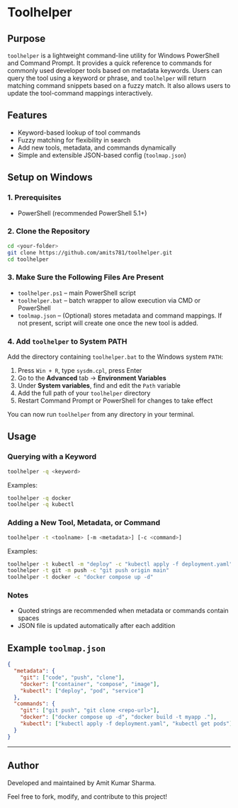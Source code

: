 # Toolhelper

## Purpose

`toolhelper` is a lightweight command-line utility for Windows PowerShell and Command Prompt. It provides a quick reference to commands for commonly used developer tools based on metadata keywords. Users can query the tool using a keyword or phrase, and `toolhelper` will return matching command snippets based on a fuzzy match. It also allows users to update the tool-command mappings interactively.

## Features

* Keyword-based lookup of tool commands
* Fuzzy matching for flexibility in search
* Add new tools, metadata, and commands dynamically
* Simple and extensible JSON-based config (`toolmap.json`)

## Setup on Windows

### 1. Prerequisites

* PowerShell (recommended PowerShell 5.1+)

### 2. Clone the Repository

```bash
cd <your-folder>
git clone https://github.com/amits781/toolhelper.git
cd toolhelper
```

### 3. Make Sure the Following Files Are Present

* `toolhelper.ps1` – main PowerShell script
* `toolhelper.bat` – batch wrapper to allow execution via CMD or PowerShell
* `toolmap.json` – (Optional) stores metadata and command mappings. If not present, script will create one once the new tool is added.

### 4. Add `toolhelper` to System PATH

Add the directory containing `toolhelper.bat` to the Windows system `PATH`:

1. Press `Win + R`, type `sysdm.cpl`, press Enter
2. Go to the **Advanced** tab → **Environment Variables**
3. Under **System variables**, find and edit the `Path` variable
4. Add the full path of your `toolhelper` directory
5. Restart Command Prompt or PowerShell for changes to take effect

You can now run `toolhelper` from any directory in your terminal.

## Usage

### Querying with a Keyword

```bash
toolhelper -q <keyword>
```

Examples:

```bash
toolhelper -q docker
toolhelper -q kubectl
```

### Adding a New Tool, Metadata, or Command

```bash
toolhelper -t <toolname> [-m <metadata>] [-c <command>]
```

Examples:

```bash
toolhelper -t kubectl -m "deploy" -c "kubectl apply -f deployment.yaml"
toolhelper -t git -m push -c "git push origin main"
toolhelper -t docker -c "docker compose up -d"
```

### Notes

* Quoted strings are recommended when metadata or commands contain spaces
* JSON file is updated automatically after each addition

## Example `toolmap.json`

```json
{
  "metadata": {
    "git": ["code", "push", "clone"],
    "docker": ["container", "compose", "image"],
    "kubectl": ["deploy", "pod", "service"]
  },
  "commands": {
    "git": ["git push", "git clone <repo-url>"],
    "docker": ["docker compose up -d", "docker build -t myapp ."],
    "kubectl": ["kubectl apply -f deployment.yaml", "kubectl get pods"]
  }
}
```

---

## Author

Developed and maintained by Amit Kumar Sharma.

Feel free to fork, modify, and contribute to this project!
